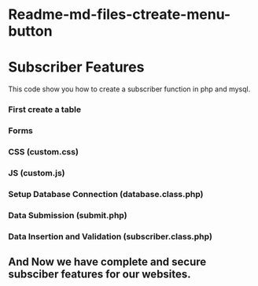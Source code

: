 # Readme-md-files-ctreate-menu-button

# Subscriber Features
This code show you how to create a subscriber function in php and mysql.

### First create a table

### Forms

### CSS (custom.css)

### JS (custom.js)

### Setup Database Connection (database.class.php)

### Data Submission (submit.php)

### Data Insertion and Validation (subscriber.class.php)

## And Now we have complete and secure subsciber features for our websites.
 

